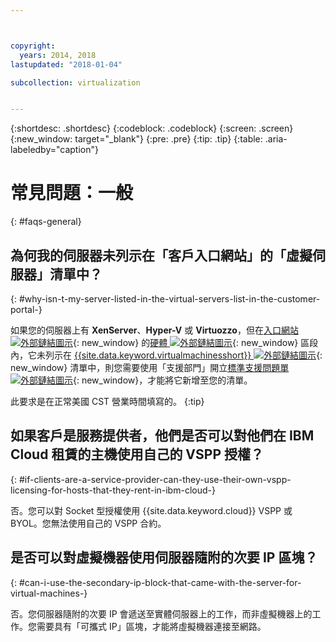 ```yaml
---



copyright:
  years: 2014, 2018
lastupdated: "2018-01-04"

subcollection: virtualization


---
```


{:shortdesc: .shortdesc}
{:codeblock: .codeblock}
{:screen: .screen}
{:new_window: target="_blank"}
{:pre: .pre}
{:tip: .tip}
{:table: .aria-labeledby="caption"}

# 常見問題：一般
{: #faqs-general}

## 為何我的伺服器未列示在「客戶入口網站」的「虛擬伺服器」清單中？
{: #why-isn-t-my-server-listed-in-the-virtual-servers-list-in-the-customer-portal-}

如果您的伺服器上有 **XenServer**、**Hyper-V** 或 **Virtuozzo**，但在[入口網站 ![外部鏈結圖示](../../icons/launch-glyph.svg "外部鏈結圖示")](https://manage.softlayer.com/){: new_window} 的[硬體 ![外部鏈結圖示](../../icons/launch-glyph.svg "外部鏈結圖示")](https://manage.softlayer.com/Hardware/configuration){: new_window} 區段內，它未列示在 [{{site.data.keyword.virtualmachinesshort}} ![外部鏈結圖示](../../icons/launch-glyph.svg "外部鏈結圖示")](https://manage.softlayer.com/Virtual/live){: new_window} 清單中，則您需要使用「支援部門」開立[標準支援問題單 ![外部鏈結圖示](../../icons/launch-glyph.svg "外部鏈結圖示")](https://manage.softlayer.com/Support/addTicket){: new_window}，才能將它新增至您的清單。

此要求是在正常美國 CST 營業時間填寫的。
{:tip}

## 如果客戶是服務提供者，他們是否可以對他們在 IBM Cloud 租賃的主機使用自己的 VSPP 授權？
{: #if-clients-are-a-service-provider-can-they-use-their-own-vspp-licensing-for-hosts-that-they-rent-in-ibm-cloud-}

否。您可以對 Socket 型授權使用 {{site.data.keyword.cloud}} VSPP 或 BYOL。您無法使用自己的 VSPP 合約。

## 是否可以對虛擬機器使用伺服器隨附的次要 IP 區塊？
{: #can-i-use-the-secondary-ip-block-that-came-with-the-server-for-virtual-machines-}

否。您伺服器隨附的次要 IP 會遞送至實體伺服器上的工作，而非虛擬機器上的工作。您需要具有「可攜式 IP」區塊，才能將虛擬機器連接至網路。
